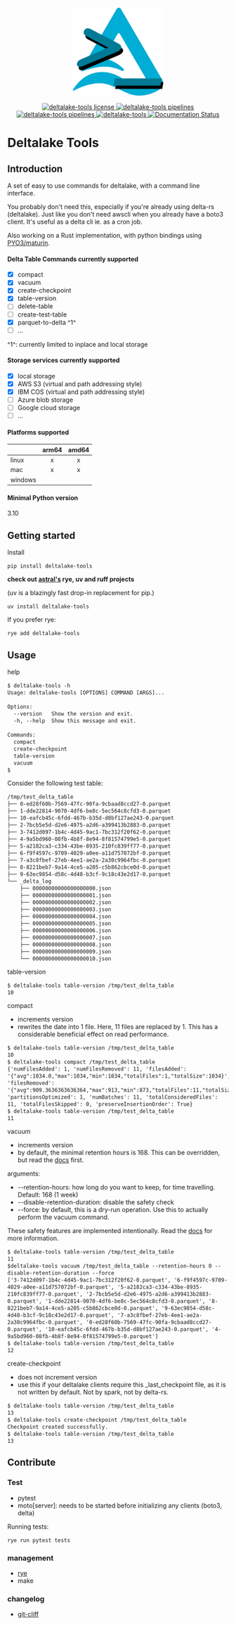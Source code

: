 <p align="center">
    <img src="https://github.com/opensourceworks-org/deltalake-tools/blob/main/img/deltalake-tools-lg.png?raw=true" alt="deltalake-tools logo" height="200">
</p>

<p align="center">
  <a href="https://pypi.python.org/pypi/deltalake-tools">
    <img alt="deltalake-tools license" src="https://img.shields.io/pypi/l/deltalake-tools?style=flat-square&color=00ADD4&logo=apache">
  </a>
  <a href="https://github.com/opensourceworks-org/deltalake-tools/actions/workflows/publish.yml">
    <img alt="deltalake-tools pipelines" src="https://github.com/opensourceworks-org/deltalake-tools/actions/workflows/publish.yml/badge.svg">
  </a>
  <a href="https://pypi.python.org/pypi/deltalake-tools">
    <img alt="deltalake-tools pipelines" src="https://img.shields.io/pypi/dm/deltalake-tools?label=Downloads&color=blue&style=flat-square">
  </a>
  <a href="https://pypi.python.org/pypi/deltalake-tools">
    <img alt="deltalake-tools" src="https://img.shields.io/pypi/pyversions/deltalake-tools?style=flat-square&color=00ADD4&logo=python">
  </a>
  <a href='https://deltalake-tools.readthedocs.io/en/latest/?badge=latest'>
      <img src='https://readthedocs.org/projects/deltalake-tools/badge/?version=latest' alt='Documentation Status' />
  </a>
</p>

# Deltalake Tools

## Introduction

A set of easy to use commands for deltalake, with a command line interface.

You probably don't need this, especially if you're already using delta-rs (deltalake). Just like you don't need awscli when you already have a boto3 client.
It's useful as a delta cli ie. as a cron job.

Also working on a Rust implementation, with python bindings using [PYO3/maturin](https://github.com/PyO3/maturin).

#### Delta Table Commands currently supported

- [x] compact
- [x] vacuum
- [x] create-checkpoint
- [x] table-version
- [ ] delete-table
- [ ] create-test-table
- [x] parquet-to-delta ^1^
- [ ] ...

^1^: currently limited to inplace and local storage

#### Storage services currently supported

- [x] local storage
- [x] AWS S3 (virtual and path addressing style)
- [x] IBM COS (virtual and path addressing style)
- [ ] Azure blob storage
- [ ] Google cloud storage
- [ ] ...

#### Platforms supported

|         | arm64              | amd64              |
| ------- | ------------------ | ------------------ |
| linux   | <center>x</center> | <center>x</center> |
| mac     | <center>x</center> | <center>x</center> |
| windows |                    |                    |

#### Minimal Python version

3.10

## Getting started

Install

```shell
pip install deltalake-tools
```

**check out [astral's](https://astral.sh/) rye, uv and ruff projects**

(uv is a blazingly fast drop-in replacement for pip.)

```shell
uv install deltalake-tools
```

If you prefer rye:

```shell
rye add deltalake-tools
```

## Usage

help

```shell
$ deltalake-tools -h
Usage: deltalake-tools [OPTIONS] COMMAND [ARGS]...

Options:
  --version   Show the version and exit.
  -h, --help  Show this message and exit.

Commands:
  compact
  create-checkpoint
  table-version
  vacuum
$
```

Consider the following test table:

```
/tmp/test_delta_table
├── 0-ed28f60b-7569-47fc-90fa-9cbaad8ccd27-0.parquet
├── 1-dde22814-9070-4df6-be8c-5ec564c8cfd3-0.parquet
├── 10-eafcb45c-6fdd-467b-b35d-d8bf127ae243-0.parquet
├── 2-7bcb5e5d-d2e6-4975-a2d6-a399413b2883-0.parquet
├── 3-7412d097-1b4c-4d45-9ac1-7bc312f20f62-0.parquet
├── 4-9a5bd960-08fb-4b8f-8e94-8f81574799e5-0.parquet
├── 5-a2182ca3-c334-43be-8935-210fc839ff77-0.parquet
├── 6-f9f4597c-9709-4029-a0ee-a11d757072bf-0.parquet
├── 7-a3c8fbef-27eb-4ee1-ae2a-2a30c9964fbc-0.parquet
├── 8-8221beb7-9a14-4ce5-a205-c5b862cbce0d-0.parquet
├── 9-63ec9854-d58c-4d48-b3cf-9c18c43e2d17-0.parquet
└── _delta_log
    ├── 00000000000000000000.json
    ├── 00000000000000000001.json
    ├── 00000000000000000002.json
    ├── 00000000000000000003.json
    ├── 00000000000000000004.json
    ├── 00000000000000000005.json
    ├── 00000000000000000006.json
    ├── 00000000000000000007.json
    ├── 00000000000000000008.json
    ├── 00000000000000000009.json
    └── 00000000000000000010.json
```

table-version

```shell
$ deltalake-tools table-version /tmp/test_delta_table
10
```

compact

- increments version
- rewrites the date into 1 file. Here, 11 files are replaced by 1. This has a considerable beneficial effect on read performance.

```shell
$ deltalake-tools table-version /tmp/test_delta_table
10
$ deltalake-tools compact /tmp/test_delta_table
{'numFilesAdded': 1, 'numFilesRemoved': 11, 'filesAdded': '{"avg":1034.0,"max":1034,"min":1034,"totalFiles":1,"totalSize":1034}', 'filesRemoved': '{"avg":909.3636363636364,"max":913,"min":873,"totalFiles":11,"totalSize":10003}', 'partitionsOptimized': 1, 'numBatches': 11, 'totalConsideredFiles': 11, 'totalFilesSkipped': 0, 'preserveInsertionOrder': True}
$ deltalake-tools table-version /tmp/test_delta_table
11
```

vacuum

- increments version
- by default, the minimal retention hours is 168. This can be overridden, but read the [docs](https://docs.delta.io/0.4.0/delta-utility.html) first.

arguments:

- --retention-hours: how long do you want to keep, for time travelling. Default: 168 (1 week)
- --disable-retention-duration: disable the safety check
- --force: by default, this is a dry-run operation. Use this to actually perform the vacuum command.

These safety features are implemented intentionally. Read the [docs](https://docs.delta.io/0.4.0/delta-utility.html) for more information.

```shell
$ deltalake-tools table-version /tmp/test_delta_table
11
$deltalake-tools vacuum /tmp/test_delta_table --retention-hours 0 --disable-retention-duration --force
['3-7412d097-1b4c-4d45-9ac1-7bc312f20f62-0.parquet', '6-f9f4597c-9709-4029-a0ee-a11d757072bf-0.parquet', '5-a2182ca3-c334-43be-8935-210fc839ff77-0.parquet', '2-7bcb5e5d-d2e6-4975-a2d6-a399413b2883-0.parquet', '1-dde22814-9070-4df6-be8c-5ec564c8cfd3-0.parquet', '8-8221beb7-9a14-4ce5-a205-c5b862cbce0d-0.parquet', '9-63ec9854-d58c-4d48-b3cf-9c18c43e2d17-0.parquet', '7-a3c8fbef-27eb-4ee1-ae2a-2a30c9964fbc-0.parquet', '0-ed28f60b-7569-47fc-90fa-9cbaad8ccd27-0.parquet', '10-eafcb45c-6fdd-467b-b35d-d8bf127ae243-0.parquet', '4-9a5bd960-08fb-4b8f-8e94-8f81574799e5-0.parquet']
$ deltalake-tools table-version /tmp/test_delta_table
12
```

create-checkpoint

- does not increment version
- use this if your deltalake clients require this \_last_checkpoint file, as it is not written by default. Not by spark, not by delta-rs.

```shell
$ deltalake-tools table-version /tmp/test_delta_table
13
$ deltalake-tools create-checkpoint /tmp/test_delta_table
Checkpoint created successfully.
$ deltalake-tools table-version /tmp/test_delta_table
13
```

## Contribute

### Test

- pytest
- moto[server]: needs to be started before initializing any clients (boto3, delta)

Running tests:

```shell
rye run pytest tests
```

### management

- [rye](https://rye.astral.sh/)
- make

### changelog

- [git-cliff](https://git-cliff.org/)
